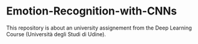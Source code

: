 # Emotion-Recognition-with-CNNs
This repository is about an university assignement from the Deep Learning Course (Università degli Studi di Udine).
